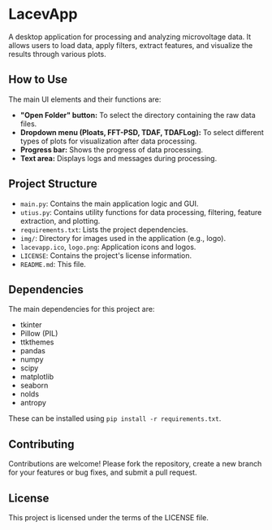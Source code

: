 # LacevApp

A desktop application for processing and analyzing microvoltage data. It allows users to load data, apply filters, extract features, and visualize the results through various plots.

## How to Use

The main UI elements and their functions are:

*   **"Open Folder" button:** To select the directory containing the raw data files.
*   **Dropdown menu (Ploats, FFT-PSD, TDAF, TDAFLog):** To select different types of plots for visualization after data processing.
*   **Progress bar:** Shows the progress of data processing.
*   **Text area:** Displays logs and messages during processing.

## Project Structure

*   `main.py`: Contains the main application logic and GUI.
*   `utius.py`: Contains utility functions for data processing, filtering, feature extraction, and plotting.
*   `requirements.txt`: Lists the project dependencies.
*   `img/`: Directory for images used in the application (e.g., logo).
*   `lacevapp.ico`, `logo.png`: Application icons and logos.
*   `LICENSE`: Contains the project's license information.
*   `README.md`: This file.

## Dependencies

The main dependencies for this project are:

*   tkinter
*   Pillow (PIL)
*   ttkthemes
*   pandas
*   numpy
*   scipy
*   matplotlib
*   seaborn
*   nolds
*   antropy

These can be installed using `pip install -r requirements.txt`.

## Contributing

Contributions are welcome! Please fork the repository, create a new branch for your features or bug fixes, and submit a pull request.

## License

This project is licensed under the terms of the LICENSE file.
